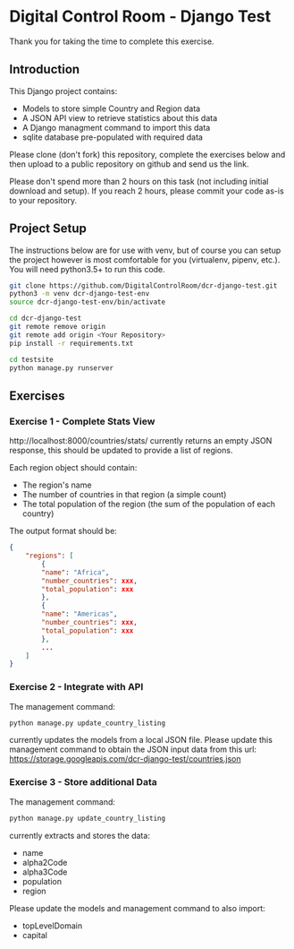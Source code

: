 # Digital Control Room - Django Test

Thank you for taking the time to complete this exercise.

## Introduction

This Django project contains:
 * Models to store simple Country and Region data
 * A JSON API view to retrieve statistics about this data
 * A Django managment command to import this data
 * sqlite database pre-populated with required data

Please clone (don't fork) this repository, complete the exercises below and then upload to a public repository on github and send us the link.

Please don't spend more than 2 hours on this task (not including initial download and setup). If you reach 2 hours, please commit your code as-is to your repository.

## Project Setup

The instructions below are for use with venv, but of course you can setup the project however is most comfortable for you (virtualenv, pipenv, etc.). You will need python3.5+ to run this code.

```bash
git clone https://github.com/DigitalControlRoom/dcr-django-test.git
python3 -m venv dcr-django-test-env
source dcr-django-test-env/bin/activate

cd dcr-django-test
git remote remove origin
git remote add origin <Your Repository>
pip install -r requirements.txt

cd testsite
python manage.py runserver
```

## Exercises

### Exercise 1 - Complete Stats View

http://localhost:8000/countries/stats/ currently returns an empty JSON response, this should be updated to provide a list of regions. 

Each region object should contain:
 * The region's name
 * The number of countries in that region (a simple count)
 * The total population of the region (the sum of the population of each country)

The output format should be:
```json
{
    "regions": [
        {
        "name": "Africa",
        "number_countries": xxx,
        "total_population": xxx
        },
        {
        "name": "Americas",
        "number_countries": xxx,
        "total_population": xxx
        },
        ...
    ]
}
```

### Exercise 2 - Integrate with API

The management command:
```bash
python manage.py update_country_listing
```
currently updates the models from a local JSON file. Please update this management command to obtain the JSON input data from this url:  
https://storage.googleapis.com/dcr-django-test/countries.json

### Exercise 3 - Store additional Data

The management command:
```bash
python manage.py update_country_listing
```
currently extracts and stores the data:
 * name
 * alpha2Code
 * alpha3Code
 * population
 * region

Please update the models and management command to also import:
 * topLevelDomain
 * capital
